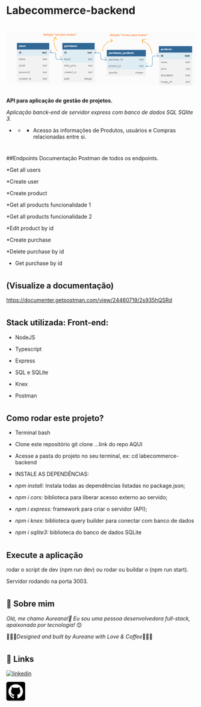 # Labecommerce-backend
#

![Navigate](./src/img/banco-dados.png)
##

**API para aplicação de gestão de projetos.**

*Aplicação banck-end de servidor express com banco de dados SQL SQlite 3.*

*    *  *  Acesso às informações de Produtos, usuários e Compras relacionadas entre si.

#
##Endpoints
Documentação Postman de todos os endpoints.

 *Get all users
 
 *Create user
 
 *Create product
 
 *Get all products funcionalidade 1
 
 *Get all products funcionalidade 2
 
 *Edit product by id
 
 *Create purchase
 
 *Delete purchase by id
 
* Get purchase by id


#
#
## (Visualize a documentação)

https://documenter.getpostman.com/view/24460719/2s935hQSRd

#
## Stack utilizada: Front-end: 
* NodeJS 

* Typescript

* Express

* SQL e SQLite

* Knex

* Postman
#


## Como rodar este projeto?

* Terminal bash
* Clone este repositório
git clone ...link do repo AQUI

* Acesse a pasta do projeto no seu terminal, ex: cd labecommerce-backend

* INSTALE AS DEPENDÊNCIAS: 

* *npm install:*  Instala todas as dependências listadas no package.json;
* *npm i cors:*  biblioteca para liberar acesso externo ao servido;
* *npm i express:*  framework para criar o servidor (API);
* *npm i knex:*  biblioteca query builder para conectar com banco de dados
* *npm i sqlite3:*  biblioteca do banco de dados SQLite
#
## Execute a aplicação

rodar o script de dev (npm run dev) ou rodar ou buildar o (npm run start).

 Servidor rodando na porta  3003. 
#
#

## 🚀 Sobre mim
 *Olá, me chamo Aureana!👋 Eu sou uma pessoa desenvolvedora full-stack, apaixonada por tecnologia!* 😊

 💖💖💖*Designed and built by Aureana with Love & Coffee*💖💖💖
#
#

## 🔗 Links

[![linkedin](https://img.shields.io/badge/linkedin-0A66C2?style=for-the-badge&logo=linkedin&logoColor=white)](https://www.linkedin.com/in/aureana-santos-a7091b21b)

[![GitHub](./src/img/github22.png)](https://github.com/Aureana)
